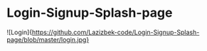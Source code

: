 # Login-Signup-Splash-page
![Login]{https://github.com/Lazizbek-code/Login-Signup-Splash-page/blob/master/login.jpg}
